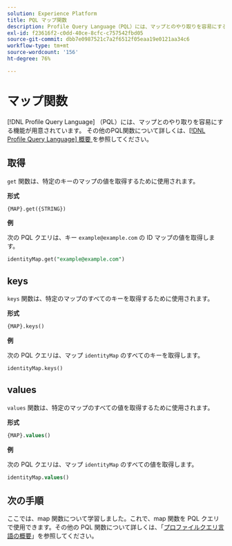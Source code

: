 ```yaml
---
solution: Experience Platform
title: PQL マップ関数
description: Profile Query Language（PQL）には、マップとのやり取りを容易にする機能が用意されています。
exl-id: f23616f2-c0dd-40ce-8cfc-c757542fbd05
source-git-commit: dbb7e0987521c7a2f6512f05eaa19e0121aa34c6
workflow-type: tm+mt
source-wordcount: '156'
ht-degree: 76%

---
```


# マップ関数

[!DNL Profile Query Language] （PQL）には、マップとのやり取りを容易にする機能が用意されています。 その他のPQL関数について詳しくは、[[!DNL Profile Query Language]  概要 ](./overview.md) を参照してください。

## 取得

`get` 関数は、特定のキーのマップの値を取得するために使用されます。

**形式**

```sql
{MAP}.get({STRING})
```

**例**

次の PQL クエリは、キー `example@example.com` の ID マップの値を取得します。

```sql
identityMap.get("example@example.com")
```

## keys

`keys` 関数は、特定のマップのすべてのキーを取得するために使用されます。

**形式**

```sql
{MAP}.keys()
```

**例**

次の PQL クエリは、マップ `identityMap` のすべてのキーを取得します。

```sql
identityMap.keys()
```

## values

`values` 関数は、特定のマップのすべての値を取得するために使用されます。

**形式**

```sql
{MAP}.values()
```

**例**

次の PQL クエリは、マップ `identityMap` のすべての値を取得します。

```sql
identityMap.values()
```

## 次の手順

ここでは、map 関数について学習しました。これで、map 関数を PQL クエリで使用できます。その他の PQL 関数について詳しくは、「[プロファイルクエリ言語の概要](./overview.md)」を参照してください。
